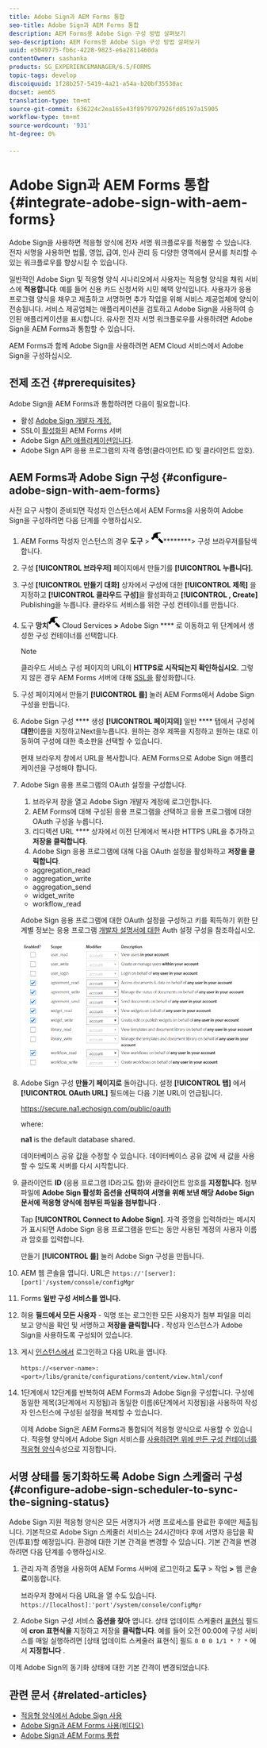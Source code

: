 ```yaml
---
title: Adobe Sign과 AEM Forms 통합
seo-title: Adobe Sign과 AEM Forms 통합
description: AEM Forms용 Adobe Sign 구성 방법 살펴보기
seo-description: AEM Forms용 Adobe Sign 구성 방법 살펴보기
uuid: e5049775-fb6c-4228-9823-e6a2811460da
contentOwner: sashanka
products: SG_EXPERIENCEMANAGER/6.5/FORMS
topic-tags: develop
discoiquuid: 1f28b257-5419-4a21-a54a-b20bf35530ac
docset: aem65
translation-type: tm+mt
source-git-commit: 636224c2ea165e43f8979797926fd05197a15905
workflow-type: tm+mt
source-wordcount: '931'
ht-degree: 0%

---
```



# Adobe Sign과 AEM Forms 통합{#integrate-adobe-sign-with-aem-forms}

Adobe Sign을 사용하면 적응형 양식에 전자 서명 워크플로우를 적용할 수 있습니다. 전자 서명을 사용하면 법률, 영업, 급여, 인사 관리 등 다양한 영역에서 문서를 처리할 수 있는 워크플로우를 향상시킬 수 있습니다.

일반적인 Adobe Sign 및 적응형 양식 시나리오에서 사용자는 적응형 양식을 채워 서비스에 **적용합니다**. 예를 들어 신용 카드 신청서와 시민 혜택 양식입니다. 사용자가 응용 프로그램 양식을 채우고 제출하고 서명하면 추가 작업을 위해 서비스 제공업체에 양식이 전송됩니다. 서비스 제공업체는 애플리케이션을 검토하고 Adobe Sign을 사용하여 승인된 애플리케이션을 표시합니다. 유사한 전자 서명 워크플로우를 사용하려면 Adobe Sign을 AEM Forms과 통합할 수 있습니다.

AEM Forms과 함께 Adobe Sign을 사용하려면 AEM Cloud 서비스에서 Adobe Sign을 구성하십시오.

## 전제 조건 {#prerequisites}

Adobe Sign을 AEM Forms과 통합하려면 다음이 필요합니다.

* 활성 [Adobe Sign 개발자 계정.](https://acrobat.adobe.com/us/en/why-adobe/developer-form.html)
* SSL이 [활성화된](/help/sites-administering/ssl-by-default.md) AEM Forms 서버
* Adobe Sign [API 애플리케이션입니다](https://www.adobe.io/apis/documentcloud/sign/docs.html#!adobedocs/adobe-sign/master/gstarted/create_app.md).
* Adobe Sign API 응용 프로그램의 자격 증명(클라이언트 ID 및 클라이언트 암호).

## AEM Forms과 Adobe Sign 구성 {#configure-adobe-sign-with-aem-forms}

사전 요구 사항이 준비되면 작성자 인스턴스에서 AEM Forms을 사용하여 Adobe Sign을 구성하려면 다음 단계를 수행하십시오.

1. AEM Forms 작성자 인스턴스의 경우 **도구** > ![일반](assets/hammer.png)********> 구성 브라우저를탐색합니다.
1. 구성 **[!UICONTROL 브라우저]** 페이지에서 만들기를 **[!UICONTROL 누릅니다]**.
1. 구성 **[!UICONTROL 만들기 대화]** 상자에서 구성에 대한 **[!UICONTROL 제목]** 을 지정하고 **[!UICONTROL 클라우드 구성]**&#x200B;을 활성화하고 **[!UICONTROL , Create]** Publishing을 누릅니다. 클라우드 서비스를 위한 구성 컨테이너를 만듭니다.
1. 도구 **망치**![>](assets/hammer.png) Cloud Services **>** Adobe Sign **** 로 이동하고 위 단계에서 생성한 구성 컨테이너를 선택합니다.

   >[!NOTE]
   >
   >클라우드 서비스 구성 페이지의 URL이 **HTTPS로 시작되는지 확인하십시오**. 그렇지 않은 경우 AEM Forms 서버에 대해 [SSL을](/help/sites-administering/ssl-by-default.md) 활성화합니다.

1. 구성 페이지에서 만들기 **[!UICONTROL 를]** 눌러 AEM Forms에서 Adobe Sign 구성을 만듭니다.
1. Adobe Sign 구성 **** 생성 **[!UICONTROL 페이지의]** 일반 **** 탭에서 구성에 **대한**&#x200B;이름을 지정하고Next을누릅니다. 원하는 경우 제목을 지정하고 원하는 대로 이동하여 구성에 대한 축소판을 선택할 수 있습니다.

   현재 브라우저 창에서 URL을 복사합니다. AEM Forms으로 Adobe Sign 애플리케이션을 구성해야 합니다.

1. Adobe Sign 응용 프로그램의 OAuth 설정을 구성합니다.

   1. 브라우저 창을 열고 Adobe Sign 개발자 계정에 로그인합니다.
   1. AEM Forms에 대해 구성된 응용 프로그램을 선택하고 응용 프로그램에 대한 OAuth 구성을 누릅니다.
   1. 리디렉션 URL **** 상자에서 이전 단계에서 복사한 HTTPS URL을 추가하고 **저장을 클릭합니다**.
   1. Adobe Sign 응용 프로그램에 대해 다음 OAuth 설정을 활성화하고 **저장을 클릭합니다**.
   * aggregation_read
   * aggregation_write
   * aggregation_send
   * widget_write
   * workflow_read

   Adobe Sign 응용 프로그램에 대한 OAuth 설정을 구성하고 키를 획득하기 위한 단계별 정보는 응용 프로그램 [개발자 설명서에 대한](https://www.adobe.io/apis/documentcloud/sign/docs.html#!adobedocs/adobe-sign/master/gstarted/configure_oauth.md) Auth 설정 구성을 참조하십시오.

   ![OAuth 구성](assets/oauthconfig_new.png)

1. Adobe Sign 구성 **만들기 페이지로** 돌아갑니다. 설정 **[!UICONTROL 탭]** 에서 **[!UICONTROL OAuth URL]** 필드에는 다음 기본 URL이 언급됩니다.

   https://secure.na1.echosign.com/public/oauth

   where:

   **na1** is the default database shared.

   데이터베이스 공유 값을 수정할 수 있습니다. 데이터베이스 공유 값에 새 값을 사용할 수 있도록 서버를 다시 시작합니다.

1. 클라이언트 **ID** (응용 프로그램 ID라고도 함)와 클라이언트 암호를 **지정합니다**. 첨부 파일에 **Adobe Sign 활성화 옵션을 선택하여 서명을 위해 보낸 해당 Adobe Sign 문서에 적응형 양식에 첨부된 파일을 첨부합니다** .

   Tap **[!UICONTROL Connect to Adobe Sign]**. 자격 증명을 입력하라는 메시지가 표시되면 Adobe Sign 응용 프로그램을 만드는 동안 사용된 계정의 사용자 이름과 암호를 입력합니다.

   만들기 **[!UICONTROL 를]** 눌러 Adobe Sign 구성을 만듭니다.

1. AEM 웹 콘솔을 엽니다. URL은 `https://'[server]:[port]'/system/console/configMgr`
1. Forms **일반 구성 서비스를 엽니다.**
1. 허용 **필드에서 모든 사용자** - 익명 또는 로그인한 모든 사용자가 첨부 파일을 미리 보고 양식을 확인 및 서명하고 **저장을 클릭합니다** **.** 작성자 인스턴스가 Adobe Sign을 사용하도록 구성되어 있습니다.
1. 게시 [인스턴스에서](/help/sites-deploying/deploy.md) 로그인하고 다음 URL을 엽니다.

   `https://<server-name>:<port>/libs/granite/configurations/content/view.html/conf`

1. 1단계에서 12단계를 반복하여 AEM Forms과 Adobe Sign을 구성합니다. 구성에 동일한 제목(3단계에서 지정됨)과 동일한 이름(6단계에서 지정됨)을 사용하여 작성자 인스턴스에 구성된 설정을 복제할 수 있습니다.

   이제 Adobe Sign은 AEM Forms과 통합되어 적응형 양식으로 사용할 수 있습니다. 적응형 양식에서 Adobe Sign 서비스를 [사용하려면 위에 만든 구성 컨테이너를 적응형 양식](../../forms/using/working-with-adobe-sign.md#configure-adobe-sign-for-an-adaptive-form)속성으로 지정합니다.

## 서명 상태를 동기화하도록 Adobe Sign 스케줄러 구성 {#configure-adobe-sign-scheduler-to-sync-the-signing-status}

Adobe Sign 지원 적응형 양식은 모든 서명자가 서명 프로세스를 완료한 후에만 제출됩니다. 기본적으로 Adobe Sign 스케줄러 서비스는 24시간마다 후에 서명자 응답을 확인(투표)할 예정입니다. 환경에 대한 기본 간격을 변경할 수 있습니다. 기본 간격을 변경하려면 다음 단계를 수행하십시오.

1. 관리 자격 증명을 사용하여 AEM Forms 서버에 로그인하고 **도구** > 작업 **>** 웹 콘솔 **로**&#x200B;이동합니다.

   브라우저 창에서 다음 URL을 열 수도 있습니다.
   `https://[localhost]:'port'/system/console/configMgr`

1. Adobe Sign 구성 서비스 **옵션을 찾아** 엽니다. 상태 업데이트 스케줄러 [표현식](https://en.wikipedia.org/wiki/Cron#CRON_expression) 필드에 **cron 표현식을** 지정하고 저장을 **클릭합니다**. 예를 들어 오전 00:00에 구성 서비스를 매일 실행하려면 [상태 업데이트 스케줄러 표현식] 필드 `0 0 0 1/1 * ? *` 에서 **지정합니다** .

이제 Adobe Sign의 동기화 상태에 대한 기본 간격이 변경되었습니다.

## 관련 문서 {#related-articles}

* [적응형 양식에서 Adobe Sign 사용](../../forms/using/working-with-adobe-sign.md)
* [Adobe Sign과 AEM Forms 사용(비디오)](https://helpx.adobe.com/experience-manager/kt/forms/using/adobe-sign-integration-feature-video.html)
* [Adobe Sign과 AEM Forms 통합](../../forms/using/adobe-sign-integration-adaptive-forms.md)

